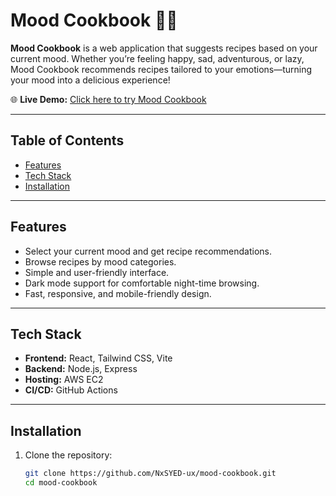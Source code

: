 # Mood Cookbook 🍲💖

**Mood Cookbook** is a web application that suggests recipes based on your current mood. Whether you’re feeling happy, sad, adventurous, or lazy, Mood Cookbook recommends recipes tailored to your emotions—turning your mood into a delicious experience!

🌐 **Live Demo:** [Click here to try Mood Cookbook](https://moodcookbook.risewithhms.com/)

---

## Table of Contents
- [Features](#features)
- [Tech Stack](#tech-stack)
- [Installation](#installation)

---

## Features
- Select your current mood and get recipe recommendations.
- Browse recipes by mood categories.
- Simple and user-friendly interface.
- Dark mode support for comfortable night-time browsing.
- Fast, responsive, and mobile-friendly design.

---

## Tech Stack
- **Frontend:** React, Tailwind CSS, Vite
- **Backend:** Node.js, Express
- **Hosting:** AWS EC2
- **CI/CD:** GitHub Actions

---

## Installation

1. Clone the repository:
   ```bash
   git clone https://github.com/NxSYED-ux/mood-cookbook.git
   cd mood-cookbook
